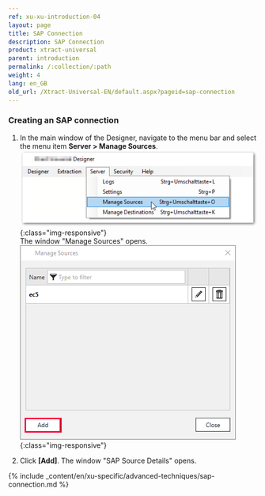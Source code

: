 ```yaml
---
ref: xu-xu-introduction-04
layout: page
title: SAP Connection
description: SAP Connection
product: xtract-universal
parent: introduction
permalink: /:collection/:path
weight: 4
lang: en_GB
old_url: /Xtract-Universal-EN/default.aspx?pageid=sap-connection
---
```


### Creating an SAP connection
1. In the main window of the Designer, navigate to the menu bar and select the menu item **Server > Manage Sources**.<br>
![XU-Create-Connection-1](/img/content/server_manage_sources.png){:class="img-responsive"}<br>
The window "Manage Sources" opens. <br>
![XU-Create-Connection-2](/img/content/xu_manage_source.png){:class="img-responsive"}

2. Click **[Add]**. The window "SAP Source Details" opens. <br>

{% include _content/en/xu-specific/advanced-techniques/sap-connection.md %}